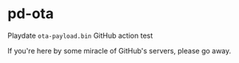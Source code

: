 # pd-ota
Playdate `ota-payload.bin` GitHub action test

If you're here by some miracle of GitHub's servers, please go away.
